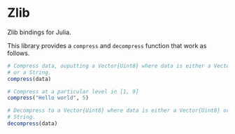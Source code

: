 
# Zlib

Zlib bindings for Julia.

This library provides a `compress` and `decompress` function that work as
follows.

```julia
# Compress data, ouputting a Vector{Uint8} where data is either a Vector{Uint8}
# or a String.
compress(data)

# Compress at a particular level in [1, 9]
compress("Hello world", 5)

# Decompress to a Vector{Uint8} where data is either a Vector{Uint8} or a
# String.
decompress(data)
```

